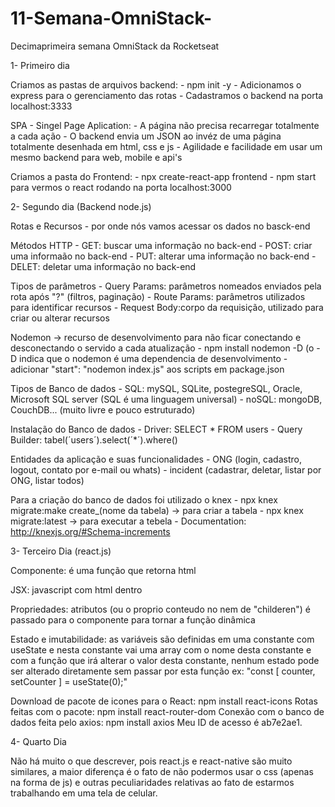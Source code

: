 # 11-Semana-OmniStack-
Decimaprimeira semana OmniStack da Rocketseat

1- Primeiro dia

Criamos as pastas de arquivos backend:
    	- npm init -y
   	- Adicionamos o express para o gerenciamento das rotas
    	- Cadastramos o backend na porta localhost:3333

SPA - Singel Page Aplication:
    	- A página não precisa recarregar totalmente a cada ação 
    	- O backend envia um JSON ao invéz de uma página totalmente desenhada em html, css e js 
    	- Agilidade e facilidade em usar um mesmo backend para web, mobile e api's
	
Criamos a pasta do Frontend:
 	 - npx create-react-app frontend
   	 - npm start para vermos o react rodando na porta localhost:3000

2- Segundo dia (Backend node.js)

Rotas e Recursos
   	 - por onde nós vamos acessar os dados no basck-end

Métodos HTTP
  	 - GET: buscar uma informação no back-end
  	 - POST: criar uma informaão no back-end
   	 - PUT: alterar uma informação no back-end
   	 - DELET: deletar uma informação no back-end

Tipos de parâmetros 
	- Query Params: parâmetros nomeados enviados pela rota após "?" (filtros, paginação)
	- Route Params: parâmetros utilizados para identificar recursos
	- Request Body:corpo da requisição, utilizado para criar ou alterar recursos

Nodemon -> recurso de desenvolvimento para não ficar conectando e desconectando o servido a cada atualização 
	- npm install nodemon -D (o -D indica que o nodemon é uma dependencia de desenvolvimento
	- adicionar "start": "nodemon index.js" aos scripts em package.json

Tipos de Banco de dados
	- SQL: mySQL, SQLite, postegreSQL, Oracle, Microsoft SQL server (SQL é uma linguagem universal)
	- noSQL: mongoDB, CouchDB... (muito livre e pouco estruturado)

Instalação do Banco de dados 
	- Driver: SELECT * FROM users
	- Query Builder: tabel(´users´).select(´*´).where()

Entidades da aplicação e suas funcionalidades
	- ONG (login, cadastro, logout, contato por e-mail ou whats)
	- incident (cadastrar, deletar, listar por ONG, listar todos)

Para a criação do banco de dados foi utilizado o knex
	- npx knex migrate:make create_(nome da tabela) -> para criar a tabela
	- npx knex migrate:latest -> para executar a tebela
	- Documentation: http://knexjs.org/#Schema-increments

3- Terceiro Dia (react.js)

Componente: é uma função que retorna html 

JSX: javascript com html dentro 

Propriedades: atributos (ou o proprio conteudo no nem de "childeren") é passado para o componente para tornar a função dinâmica

Estado e imutabilidade: as variáveis são definidas em uma constante com useState e nesta constante vai uma array com o nome desta constante e com a função que irá alterar o valor desta constante, nenhum estado pode ser alterado diretamente sem passar por esta função ex: "const [ counter, setCounter ] = useState(0);"

Download de pacote de icones para o React: npm install react-icons
Rotas feitas com o pacote: npm install react-router-dom
Conexão com o banco de dados feita pelo axios: npm install axios
Meu ID de acesso é ab7e2ae1.


4- Quarto Dia 

Não há muito o que descrever, pois react.js e react-native são muito similares, a maior diferença é o fato de não podermos usar o css (apenas na forma de js) e outras peculiaridades relativas ao fato de estarmos trabalhando em uma tela de celular.

	
	
